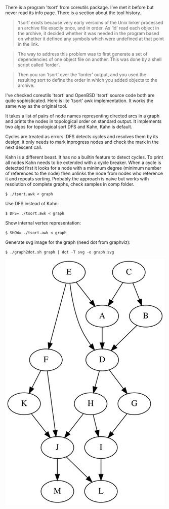 
There is a program 'tsort' from coreutils package. I've met it before but
never read its info page. There is a section about the tool history.

> ‘tsort’ exists because very early versions of the Unix linker processed an
> archive file exactly once, and in order.  As ‘ld’ read each object in the
> archive, it decided whether it was needed in the program based on whether it
> defined any symbols which were undefined at that point in the link.

> The way to address this problem was to first generate a set of dependencies
> of one object file on another.  This was done by a shell script called
> ‘lorder’.

> Then you ran ‘tsort’ over the ‘lorder’ output, and you used the resulting
> sort to define the order in which you added objects to the archive.

I've checked coreutils 'tsort' and OpenBSD 'tsort' source code both are quite
sophisticated. Here is lite 'tsort' awk implementation. It works the same way
as the original tool.

It takes a list of pairs of node names representing directed arcs in a graph
and prints the nodes in topological order on standard output.
It implements two algos for topological sort DFS and Kahn, Kahn is default.

Cycles are treated as errors. DFS detects cycles and resolves them by its
design, it only needs to mark inprogress nodes and check the mark in the next
descent call.

Kahn is a different beast. It has no a builtin feature to detect cycles. To
print all nodes Kahn needs to be extended with a cycle breaker. When a cycle
is detected first it looks for a node with a minimum degree (minimum number of
references to the node) then unlinks the node from nodes who reference it and
repeats sorting. Probably the approach is naive but works with resolution of
complete graphs, check samples in comp folder.


```
$ ./tsort.awk < graph
```

Use DFS instead of Kahn:

```
$ DFS= ./tsort.awk < graph
```

Show internal vertex representation:

```
$ SHOW= ./tsort.awk < graph
```

Generate svg image for the graph (need dot from graphviz):

```
$ ./graph2dot.sh graph | dot -T svg -o graph.svg
```

![Image](graph.svg)



